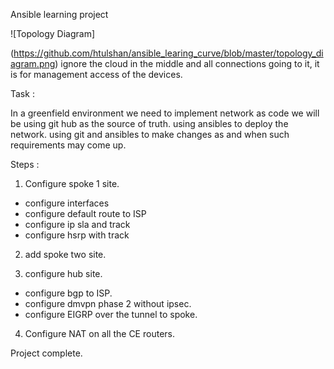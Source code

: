 Ansible learning project

![Topology Diagram]

(https://github.com/htulshan/ansible_learing_curve/blob/master/topology_diagram.png)
ignore the cloud in the middle and all connections going to it, it is for management access of the devices.

Task :

In a greenfield environment we need to implement network as code
we will be using git hub as the source of truth.
using ansibles to deploy the network.
using git and ansibles to make changes as and when such requirements may come up.


Steps :

1) Configure spoke 1 site.

- configure interfaces
- configure default route to ISP
- configure ip sla and track
- configure hsrp with track

2) add spoke two site.

3) configure hub site.
- configure bgp to ISP.
- configure dmvpn phase 2 without ipsec.
- configure EIGRP over the tunnel to spoke.

4) Configure NAT on all the CE routers.


Project complete.
